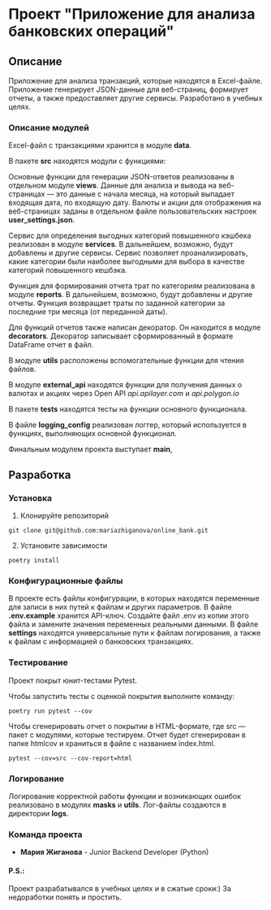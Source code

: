 # Проект "Приложение для анализа банковских операций"

## Описание
Приложение для анализа транзакций, которые находятся в Excel-файле. 
Приложение генерирует JSON-данные для веб-страниц, формирует отчеты, а также предоставляет другие сервисы.
Разработано в учебных целях. 

### Описание модулей
Excel-файл с транзакциями хранится в модуле __data__.

В пакете __src__ находятся модули с функциями:

Основные функции для генерации JSON-ответов реализованы в отдельном модуле __views__.
Данные для анализа и вывода на веб-страницах — это данные с начала месяца, на который выпадает входящая дата, по входящую дату.
Валюты и акции для отображения на веб-страницах заданы в отдельном файле пользовательских настроек __user_settings.json__.

Сервис для определения выгодных категорий повышенного кэшбека реализован в модуле __services__. В дальнейшем, возможно, будут добавлены и другие сервисы.
Сервис позволяет проанализировать, какие категории были наиболее выгодными для выбора в качестве категорий повышенного кешбэка.

Функция для формирования отчета трат по категориям реализована в модуле __reports__. В дальнейшем, возможно, будут добавлены и другие отчеты.
Функция возвращает траты по заданной категории за последние три месяца (от переданной даты).

Для функций отчетов также написан декоратор. Он находится в модуле __decorators__. Декоратор записывает сформированный в формате DataFrame отчет в файл.

В модуле __utils__ расположены вспомогательные функции для чтения файлов.

В модуле __external_api__ находятся функции для получения данных о валютах и акциях через Open API *api.apilayer.com* и *api.polygon.io*

В пакете __tests__ находятся тесты на функции основного функционала.

В файле __logging_config__ реализован логгер, который используется в функциях, выполняющих основной функционал.

Финальным модулем проекта выступает **main**,

## Разработка

### Установка
1. Клонируйте репозиторий
```commandline
git clone git@github.com:mariazhiganova/online_bank.git

```
2. Установите зависимости
```commandline
poetry install
```

### Конфигурационные файлы

В проекте есть файлы конфигурации, в которых находятся переменные для записи в них путей к файлам и других параметров.
В файле **.env.example** хранится API-ключ. Создайте файл .env из копии этого файла и замените значения переменных реальными данными.
В файле **settings** находятся универсальные пути к файлам логирования, а также к файлам с информацией о банковских транзакциях.

### Тестирование 
Проект покрыт юнит-тестами Pytest.

Чтобы запустить тесты с оценкой покрытия выполните команду:
```commandline
poetry run pytest --cov
```
Чтобы сгенерировать отчет о покрытии в HTML-формате, где src — пакет c модулями, которые тестируем. 
Отчет будет сгенерирован в папке htmlcov и храниться в файле с названием index.html.
```commandline
pytest --cov=src --cov-report=html
```
### Логирование
Логирование корректной работы функции и возникающих ошибок реализовано в модулях **masks** и **utils**. Лог-файлы создаются в директории **logs**.

### Команда проекта

- **Мария Жиганова** - Junior Backend Developer (Python)

#### P.S.:
Проект разрабатывался в учебных целях и в сжатые сроки:) За недоработки понять и простить.
